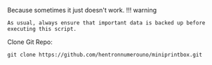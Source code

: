 Because sometimes it just doesn't work.
!!! warning

    As usual, always ensure that important data is backed up before executing this script.

Clone Git Repo:

``` 
git clone https://github.com/hentronnumerouno/miniprintbox.git 
```
